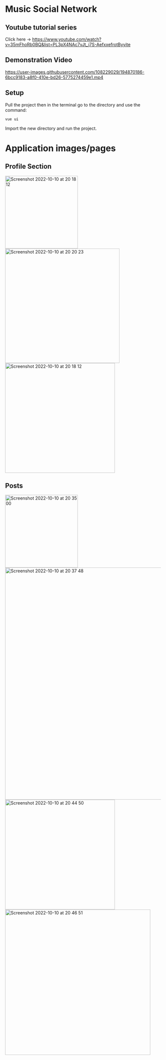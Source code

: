 # Music Social Network

## Youtube tutorial series

Click here -> https://www.youtube.com/watch?v=35mFhoRb0BQ&list=PL3pX4NAc7vJt_j7S-AefxxefrotByyite

## Demonstration Video

https://user-images.githubusercontent.com/108229029/194870186-6bcc9183-a8f0-410e-bd26-5775274459e1.mp4

## Setup

Pull the project then in the terminal go to the directory and use the command:

```
vue ui
```

Import the new directory and run the project.

# Application images/pages

## Profile Section

<p float="left">
    <img width="235" alt="Screenshot 2022-10-10 at 20 18 12" src="https://user-images.githubusercontent.com/108229029/194875546-c027d538-e63f-4d08-8d05-9867896f9108.png">
    <img width="370" alt="Screenshot 2022-10-10 at 20 20 23" src="https://user-images.githubusercontent.com/108229029/194876302-2e29db71-d3b8-441b-ac38-583e86b2ed21.png">
      <img width="355" alt="Screenshot 2022-10-10 at 20 18 12" src="https://user-images.githubusercontent.com/108229029/194877355-07b8a525-5fad-4a0c-a567-8a31e36c30b9.png">
</p>

## Posts

<p float="left">
    <img width="235" alt="Screenshot 2022-10-10 at 20 35 00" src="https://user-images.githubusercontent.com/108229029/194878840-9195269e-ba34-48a1-8a95-6348dae2ac4f.png">
  <img width="750" alt="Screenshot 2022-10-10 at 20 37 48" src="https://user-images.githubusercontent.com/108229029/194879184-b16c3e5a-3b56-4b21-b404-05384102db02.png">
  <img width="355" alt="Screenshot 2022-10-10 at 20 44 50" src="https://user-images.githubusercontent.com/108229029/194880578-e81751fd-c1c8-4c3a-b269-e4d10ede64af.png">
  <img width="470" alt="Screenshot 2022-10-10 at 20 46 51" src="https://user-images.githubusercontent.com/108229029/194880987-426ca4a4-ac01-4572-b12a-c72c12acec28.png">

</p>


